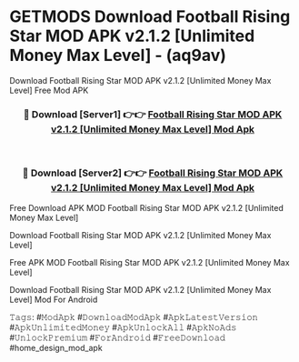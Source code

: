 # GETMODS Download Football Rising Star MOD APK v2.1.2 [Unlimited Money Max Level] - (aq9av)
Download Football Rising Star MOD APK v2.1.2 [Unlimited Money Max Level] Free Mod APK

<div align="center">
<h3>🔴 Download [Server1] 👉👉 <a href="https://apk-comot.site?title=Football_Rising_Star_MOD_APK_v2.1.2_[Unlimited_Money_Max_Level]">Football Rising Star MOD APK v2.1.2 [Unlimited Money Max Level] Mod Apk</a></h3><br>

<h3>🔴 Download [Server2] 👉👉 <a href="https://apk-comot.site?title=Football_Rising_Star_MOD_APK_v2.1.2_[Unlimited_Money_Max_Level]">Football Rising Star MOD APK v2.1.2 [Unlimited Money Max Level] Mod Apk</a></h3>
</div>


Free Download APK MOD Football Rising Star MOD APK v2.1.2 [Unlimited Money Max Level]

Download Football Rising Star MOD APK v2.1.2 [Unlimited Money Max Level] 

Free APK MOD Football Rising Star MOD APK v2.1.2 [Unlimited Money Max Level] 

Download Football Rising Star MOD APK v2.1.2 [Unlimited Money Max Level] Mod For Android

𝚃𝚊𝚐𝚜: #𝙼𝚘𝚍𝙰𝚙𝚔 #𝙳𝚘𝚠𝚗𝚕𝚘𝚊𝚍𝙼𝚘𝚍𝙰𝚙𝚔 #𝙰𝚙𝚔𝙻𝚊𝚝𝚎𝚜𝚝𝚅𝚎𝚛𝚜𝚒𝚘𝚗 #𝙰𝚙𝚔𝚄𝚗𝚕𝚒𝚖𝚒𝚝𝚎𝚍𝙼𝚘𝚗𝚎𝚢 #𝙰𝚙𝚔𝚄𝚗𝚕𝚘𝚌𝚔𝙰𝚕𝚕 #𝙰𝚙𝚔𝙽𝚘𝙰𝚍𝚜 #𝚄𝚗𝚕𝚘𝚌𝚔𝙿𝚛𝚎𝚖𝚒𝚞𝚖 #𝙵𝚘𝚛𝙰𝚗𝚍𝚛𝚘𝚒𝚍 #𝙵𝚛𝚎𝚎𝙳𝚘𝚠𝚗𝚕𝚘𝚊𝚍 #home_design_mod_apk